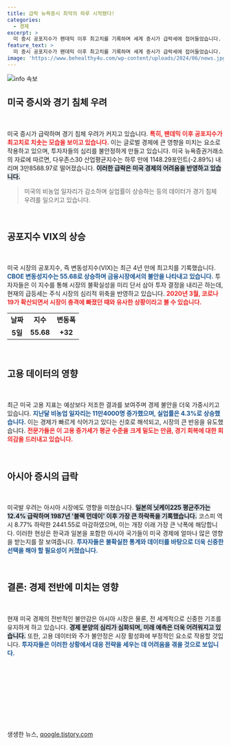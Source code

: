 ```yaml
---
title: 급락 뉴욕증시 최악의 하루 시작됐다!
categories:
  - 경제
excerpt: >
  미 증시 공포지수가 팬데믹 이후 최고치를 기록하며 세계 증시가 급락세에 접어들었습니다. 미국 경기침체 우려로 아시아 증시 역시 큰 타격을 받으며 역사적인 하락폭을 기록했습니다.
feature_text: >
  미 증시 공포지수가 팬데믹 이후 최고치를 기록하며 세계 증시가 급락세에 접어들었습니다. 미국 경기침체 우려로 아시아 증시 역시 큰 타격을 받으며 역사적인 하락폭을 기록했습니다.
image: 'https://www.behealthy4u.com/wp-content/uploads/2024/06/news.jpg'
---
```


<p><img src="https://www.behealthy4u.com/wp-content/uploads/2024/06/news.jpg" alt="info 속보" /></p>

<h2 data-ke-size="size26">미국 증시와 경기 침체 우려</h2>

<p data-ke-size="size16">&nbsp;</p>

<p>미국 증시가 급락하며 경기 침체 우려가 커지고 있습니다. <b><span style="color: #ee2323;">특히, 팬데믹 이후 공포지수가 최고치로 치솟는 모습을 보이고 있습니다.</span></b> 이는 글로벌 경제에 큰 영향을 미치는 요소로 작용하고 있으며, 투자자들의 심리를 불안정하게 만들고 있습니다. 미국 뉴욕증권거래소의 자료에 따르면, 다우존스30 산업평균지수는 하루 만에 1148.29포인트(-2.89%) 내리며 3만8588.97로 떨어졌습니다. <b><span style="background-color: #21538527;">이러한 급락은 미국 경제의 어려움을 반영하고 있습니다.</span></b> </p>

<blockquote>미국의 비농업 일자리가 감소하며 실업률이 상승하는 등의 데이터가 경기 침체 우려를 일으키고 있습니다.</blockquote>

<p data-ke-size="size16">&nbsp;</p>

<h2 data-ke-size="size26">공포지수 VIX의 상승</h2>

<p data-ke-size="size16">&nbsp;</p>

<p>미국 시장의 공포지수, 즉 변동성지수(VIX)는 최근 4년 만에 최고치를 기록했습니다. <b><span style="color: #1a5490;">CBOE 변동성지수는 55.68로 상승하며 금융시장에서의 불안을 나타내고 있습니다.</span></b> 투자자들은 이 지수를 통해 시장의 불확실성을 미리 단서 삼아 투자 결정을 내리곤 하는데, 현재의 급등세는 주식 시장의 심리적 위축을 반영하고 있습니다. <b><span style="color: #ee2323;">2020년 3월, 코로나19가 확산되면서 시장이 충격에 빠졌던 때와 유사한 상황이라고 볼 수 있습니다.</span></b></p>

<table>
    <tr>
        <td style="text-align: center; height: 17px;"><b>날짜</b></td>
        <td style="text-align: center; height: 17px;"><b>지수</b></td>
        <td style="text-align: center; height: 17px;"><b>변동폭</b></td>
    </tr>
    <tr>
        <td style="text-align: center; height: 17px;"><b>5일</b></td>
        <td style="text-align: center; height: 17px;"><b>55.68</b></td>
        <td style="text-align: center; height: 17px;"><b>+32</b></td>
    </tr>
</table>

<p data-ke-size="size16">&nbsp;</p>

<h2 data-ke-size="size26">고용 데이터의 영향</h2>

<p data-ke-size="size16">&nbsp;</p>

<p>최근 미국 고용 지표는 예상보다 저조한 결과를 보여주며 경제 불안을 더욱 가중시키고 있습니다. <b><span style="color: #1a5490;">지난달 비농업 일자리는 11만4000명 증가했으며, 실업률은 4.3%로 상승했습니다.</span></b> 이는 경제가 빠르게 식어가고 있다는 신호로 해석되고, 시장의 큰 반응을 유도했습니다. <b><span style="color: #ee2323;">전문가들은 이 고용 증가세가 평균 수준을 크게 밑도는 만큼, 경기 회복에 대한 회의감을 드러내고 있습니다.</span></b></p>

<p data-ke-size="size16">&nbsp;</p>

<h2 data-ke-size="size26">아시아 증시의 급락</h2>

<p data-ke-size="size16">&nbsp;</p>

<p>미국발 우려는 아시아 시장에도 영향을 미쳤습니다. <b><span style="background-color: #21538527;">일본의 닛케이225 평균주가는 12.4% 급락하며 1987년 '블랙 먼데이' 이후 가장 큰 하락폭을 기록했습니다.</span></b> 코스피 역시 8.77% 하락한 2441.55로 마감하였으며, 이는 개장 이래 가장 큰 낙폭에 해당합니다. 이러한 현상은 한국과 일본을 포함한 아시아 국가들이 미국 경제에 얼마나 많은 영향을 받는지를 잘 보여줍니다. <b><span style="color: #1a5490;">투자자들은 불확실한 통계와 데이터를 바탕으로 더욱 신중한 선택을 해야 할 필요성이 커졌습니다.</span></b></p>

<p data-ke-size="size16">&nbsp;</p>

<h2 data-ke-size="size26">결론: 경제 전반에 미치는 영향</h2>

<p data-ke-size="size16">&nbsp;</p>

<p>현재 미국 경제의 전반적인 불안감은 아시아 시장은 물론, 전 세계적으로 신중한 기조를 유지하게 하고 있습니다. <b><span style="background-color: #21538527;">경제 분양의 심리가 심화되며, 미래 예측은 더욱 어려워지고 있습니다.</span></b> 또한, 고용 데이터와 주가 불안정은 시장 활성화에 부정적인 요소로 작용할 것입니다. <b><span style="color: #1a5490;">투자자들은 이러한 상황에서 대응 전략을 세우는 데 어려움을 겪을 것으로 보입니다.</span></b></p>

<p data-ke-size="size16">&nbsp;</p>

<p data-ke-size="size16">&nbsp;</p>

<p data-ke-size="size16">&nbsp;</p>

<p data-ke-size="size16">&nbsp;</p>

<p data-ke-size="size16">&nbsp;</p>
생생한 뉴스, <a href="https://qoogle.tistory.com" rel="dofollow">qoogle.tistory.com</a>


